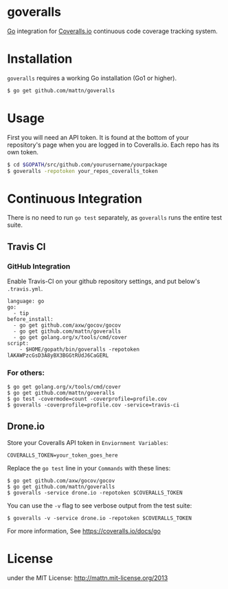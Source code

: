 goveralls
=========

[Go](http://golang.org) integration for [Coveralls.io](http://coveralls.io)
continuous code coverage tracking system.

# Installation

`goveralls` requires a working Go installation (Go1 or higher).

```bash
$ go get github.com/mattn/goveralls
```


# Usage

First you will need an API token.  It is found at the bottom of your
repository's page when you are logged in to Coveralls.io.  Each repo has its
own token.

```bash
$ cd $GOPATH/src/github.com/yourusername/yourpackage
$ goveralls -repotoken your_repos_coveralls_token
```

# Continuous Integration

There is no need to run `go test` separately, as `goveralls` runs the entire
test suite.

## Travis CI

### GitHub Integration

Enable Travis-CI on your github repository settings, and put below's `.travis.yml`.

```
language: go
go:
  - tip
before_install:
  - go get github.com/axw/gocov/gocov
  - go get github.com/mattn/goveralls
  - go get golang.org/x/tools/cmd/cover
script:
    - $HOME/gopath/bin/goveralls -repotoken lAKAWPzcGsD3A8yBX3BGGtRUdJ6CaGERL
```

### For others:

```
$ go get golang.org/x/tools/cmd/cover
$ go get github.com/mattn/goveralls
$ go test -covermode=count -coverprofile=profile.cov
$ goveralls -coverprofile=profile.cov -service=travis-ci
```

## Drone.io

Store your Coveralls API token in `Enviornment Variables`:

```
COVERALLS_TOKEN=your_token_goes_here
```

Replace the `go test` line in your `Commands` with these lines:

```
$ go get github.com/axw/gocov/gocov
$ go get github.com/mattn/goveralls
$ goveralls -service drone.io -repotoken $COVERALLS_TOKEN
```

You can use the `-v` flag to see verbose output from the test suite:

```
$ goveralls -v -service drone.io -repotoken $COVERALLS_TOKEN
```

For more information, See https://coveralls.io/docs/go

# License

under the MIT License: http://mattn.mit-license.org/2013


